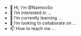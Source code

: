 - 👋 Hi, I’m @NaimovSo
- 👀 I’m interested in ...
- 🌱 I’m currently learning ...
- 💞️ I’m looking to collaborate on ...
- 📫 How to reach me ...

<!---
NaimovSo/NaimovSo is a ✨ special ✨ repository because its `README.md` (this file) appears on your GitHub profile.
You can click the Preview link to take a look at your changes.
--->
